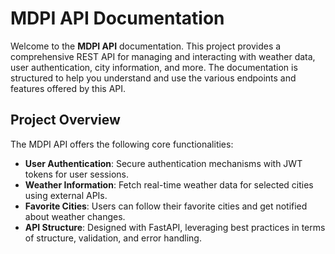 # MDPI API Documentation

Welcome to the **MDPI API** documentation. This project provides a comprehensive REST API for managing and interacting with weather data, user authentication, city information, and more. The documentation is structured to help you understand and use the various endpoints and features offered by this API.

## Project Overview

The MDPI API offers the following core functionalities:

- **User Authentication**: Secure authentication mechanisms with JWT tokens for user sessions.
- **Weather Information**: Fetch real-time weather data for selected cities using external APIs.
- **Favorite Cities**: Users can follow their favorite cities and get notified about weather changes.
- **API Structure**: Designed with FastAPI, leveraging best practices in terms of structure, validation, and error handling.
